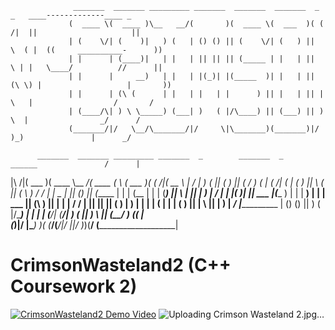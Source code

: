                                                                                          
                  _______  _______ _________ _______  _______  _______  _      _   ____-------------____ _            
                 (  ____ \(  ____ )\__   __/(       )(  ____ \(  ___  )( (    /|  ||                     ||      
                 | (    \/| (    )|   ) (   | () () || (    \/| (   ) ||  \  ( |  ((     __________-      ))              
                 | |      | (____)|   | |   | || || || (_____ | |   | ||   \ | |   \____/          //      || 
                 | |      |     __)   | |   | |(_)| |(_____  )| |   | || (\ \) |                   |       ))
                 | |      | (\ (      | |   | |   | |      ) || |   | || | \   |                  /       /
                 | (____/\| ) \ \_____) (___| )   ( |/\____) || (___) || )  \  |                _/      /   
                 (_______/|/   \__/\_______/|/     \|\_______)(_______)|/    )_)               |      _/    

          _______  _______ _________ _______  _        _______  _        ______               /      |
|\     /|(  ___  )(  ____ \\__   __/(  ____ \( \      (  ___  )( (    /|(  __  \            _|      _/
| )   ( || (   ) || (    \/   ) (   | (    \/| (      | (   ) ||  \  ( || (  \  )          /       /
| | _ | || (___) || (_____    | |   | (__    | |      | (___) ||   \ | || |   ) |        _/       |
| |( )| ||  ___  |(_____  )   | |   |  __)   | |      |  ___  || (\ \) || |   | |       /        /
| || || || (   ) |      ) |   | |   | (      | |      | (   ) || | \   || |   ) |    _/         |____________
| () () || )   ( |/\____) |   | |   | (____/\| (____/\| )   ( || )  \  || (__/  )  ((                        |       
(_______)|/     \|\_______)   )_(   (_______/(_______/|/     \||/    )_)(______/   (_________________________| 
                                                                                  
                                                                

# CrimsonWasteland2 (C++ Coursework 2)
[![CrimsonWasteland2 Demo Video](https://img.youtube.com/vi/znX4brP3GmM&t=115s&ab/0.jpg)](https://www.youtube.com/watch?v=znX4brP3GmM&t=115s&ab)
![Uploading Crimson Wasteland 2.jpg…]()

